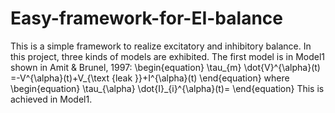 # Easy-framework-for-EI-balance
This is a simple framework to realize excitatory and inhibitory balance. In this project, three kinds of models are exhibited.
The first model is in Model1 shown in Amit & Brunel, 1997:
\begin{equation}
\tau_{m} \dot{V}^{\alpha}(t) =-V^{\alpha}(t)+V_{\text {leak }}+I^{\alpha}(t)
\end{equation}
where
\begin{equation}
\tau_{\alpha} \dot{I}_{i}^{\alpha}(t)=
\end{equation}
This is achieved in Model1.
